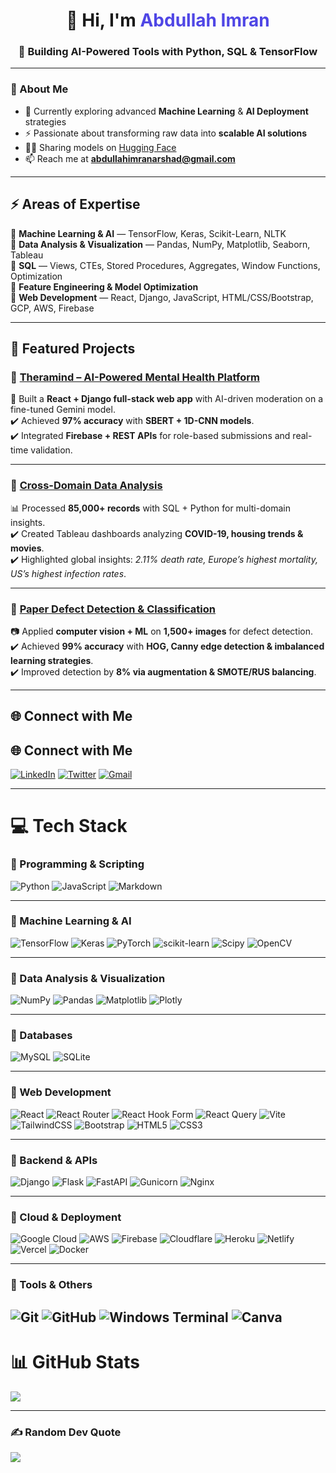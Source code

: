 <h1 align="center">👋 Hi, I'm <span style="color:#4F46E5">Abdullah Imran</span></h1>
<h3 align="center">🚀 Building AI-Powered Tools with Python, SQL & TensorFlow</h3>

---

### 🌟 About Me  
- 🌱 Currently exploring advanced **Machine Learning** & **AI Deployment** strategies  
- ⚡ Passionate about transforming raw data into **scalable AI solutions**  
- 🧑‍💻 Sharing models on [Hugging Face](https://huggingface.co/spaces/AbdullahImran)  
- 📫 Reach me at **abdullahimranarshad@gmail.com**  

---

## ⚡ Areas of Expertise  
🔹 **Machine Learning & AI** — TensorFlow, Keras, Scikit-Learn, NLTK  
🔹 **Data Analysis & Visualization** — Pandas, NumPy, Matplotlib, Seaborn, Tableau  
🔹 **SQL** — Views, CTEs, Stored Procedures, Aggregates, Window Functions, Optimization  
🔹 **Feature Engineering & Model Optimization**  
🔹 **Web Development** — React, Django, JavaScript, HTML/CSS/Bootstrap, GCP, AWS, Firebase  

---

## 🚀 Featured Projects  

### 🔹 [Theramind – AI-Powered Mental Health Platform](https://github.com/poetabdullah/theramind.git)  
🧠 Built a **React + Django full-stack web app** with AI-driven moderation on a fine-tuned Gemini model.  
✔️ Achieved **97% accuracy** with **SBERT + 1D-CNN models**.  
✔️ Integrated **Firebase + REST APIs** for role-based submissions and real-time validation.  

---

### 🔹 [Cross-Domain Data Analysis](https://github.com/poetabdullah/Cross-Domain-Data-Analysis-COVID-19-Housing-Movies.git)  
📊 Processed **85,000+ records** with SQL + Python for multi-domain insights.  
✔️ Created Tableau dashboards analyzing **COVID-19, housing trends & movies**.  
✔️ Highlighted global insights: *2.11% death rate, Europe’s highest mortality, US’s highest infection rates*.  

---

### 🔹 [Paper Defect Detection & Classification](https://github.com/poetabdullah/Paper-Defect-Detection-and-Classification.git)  
📷 Applied **computer vision + ML** on **1,500+ images** for defect detection.  
✔️ Achieved **99% accuracy** with **HOG, Canny edge detection & imbalanced learning strategies**.  
✔️ Improved detection by **8% via augmentation & SMOTE/RUS balancing**.  

---

## 🌐 Connect with Me  
## 🌐 Connect with Me  
[![LinkedIn](https://img.shields.io/badge/LinkedIn-0A66C2?style=for-the-badge&logo=linkedin&logoColor=white)](https://linkedin.com/in/abdullah--imran) 
[![Twitter](https://img.shields.io/badge/Twitter-000000?style=for-the-badge&logo=x&logoColor=white)](https://x.com/AbdulaImran) 
[![Gmail](https://img.shields.io/badge/Email-D14836?style=for-the-badge&logo=gmail&logoColor=white)](mailto:abdullahimranarshad@gmail.com) 

---

# 💻 Tech Stack  

### 🔹 Programming & Scripting  
![Python](https://img.shields.io/badge/python-3670A0?style=for-the-badge&logo=python&logoColor=ffdd54) ![JavaScript](https://img.shields.io/badge/javascript-%23323330.svg?style=for-the-badge&logo=javascript&logoColor=%23F7DF1E) ![Markdown](https://img.shields.io/badge/markdown-%23000000.svg?style=for-the-badge&logo=markdown&logoColor=white)  

---

### 🔹 Machine Learning & AI  
![TensorFlow](https://img.shields.io/badge/TensorFlow-%23FF6F00.svg?style=for-the-badge&logo=TensorFlow&logoColor=white) ![Keras](https://img.shields.io/badge/Keras-%23D00000.svg?style=for-the-badge&logo=Keras&logoColor=white) ![PyTorch](https://img.shields.io/badge/PyTorch-%23EE4C2C.svg?style=for-the-badge&logo=PyTorch&logoColor=white) ![scikit-learn](https://img.shields.io/badge/scikit--learn-%23F7931E.svg?style=for-the-badge&logo=scikit-learn&logoColor=white) ![Scipy](https://img.shields.io/badge/SciPy-%230C55A5.svg?style=for-the-badge&logo=scipy&logoColor=%white) ![OpenCV](https://img.shields.io/badge/opencv-%23white.svg?style=for-the-badge&logo=opencv&logoColor=white)  

---

### 🔹 Data Analysis & Visualization  
![NumPy](https://img.shields.io/badge/numpy-%23013243.svg?style=for-the-badge&logo=numpy&logoColor=white) ![Pandas](https://img.shields.io/badge/pandas-%23150458.svg?style=for-the-badge&logo=pandas&logoColor=white) ![Matplotlib](https://img.shields.io/badge/Matplotlib-%23ffffff.svg?style=for-the-badge&logo=Matplotlib&logoColor=black) ![Plotly](https://img.shields.io/badge/Plotly-%233F4F75.svg?style=for-the-badge&logo=plotly&logoColor=white)  

---

### 🔹 Databases  
![MySQL](https://img.shields.io/badge/mysql-4479A1.svg?style=for-the-badge&logo=mysql&logoColor=white) ![SQLite](https://img.shields.io/badge/sqlite-%2307405e.svg?style=for-the-badge&logo=sqlite&logoColor=white)  

---

### 🔹 Web Development  
![React](https://img.shields.io/badge/react-%2320232a.svg?style=for-the-badge&logo=react&logoColor=%2361DAFB) ![React Router](https://img.shields.io/badge/React_Router-CA4245?style=for-the-badge&logo=react-router&logoColor=white) ![React Hook Form](https://img.shields.io/badge/React%20Hook%20Form-%23EC5990.svg?style=for-the-badge&logo=reacthookform&logoColor=white) ![React Query](https://img.shields.io/badge/-React%20Query-FF4154?style=for-the-badge&logo=react%20query&logoColor=white) ![Vite](https://img.shields.io/badge/vite-%23646CFF.svg?style=for-the-badge&logo=vite&logoColor=white) ![TailwindCSS](https://img.shields.io/badge/tailwindcss-%2338B2AC.svg?style=for-the-badge&logo=tailwind-css&logoColor=white) ![Bootstrap](https://img.shields.io/badge/bootstrap-%238511FA.svg?style=for-the-badge&logo=bootstrap&logoColor=white) ![HTML5](https://img.shields.io/badge/html5-%23E34F26.svg?style=for-the-badge&logo=html5&logoColor=white) ![CSS3](https://img.shields.io/badge/css3-%231572B6.svg?style=for-the-badge&logo=css3&logoColor=white)  

---

### 🔹 Backend & APIs  
![Django](https://img.shields.io/badge/django-%23092E20.svg?style=for-the-badge&logo=django&logoColor=white) ![Flask](https://img.shields.io/badge/flask-%23000.svg?style=for-the-badge&logo=flask&logoColor=white) ![FastAPI](https://img.shields.io/badge/FastAPI-005571?style=for-the-badge&logo=fastapi) ![Gunicorn](https://img.shields.io/badge/gunicorn-%298729.svg?style=for-the-badge&logo=gunicorn&logoColor=white) ![Nginx](https://img.shields.io/badge/nginx-%23009639.svg?style=for-the-badge&logo=nginx&logoColor=white)  

---

### 🔹 Cloud & Deployment  
![Google Cloud](https://img.shields.io/badge/GoogleCloud-%234285F4.svg?style=for-the-badge&logo=google-cloud&logoColor=white) ![AWS](https://img.shields.io/badge/AWS-%23FF9900.svg?style=for-the-badge&logo=amazon-aws&logoColor=white) ![Firebase](https://img.shields.io/badge/firebase-%23039BE5.svg?style=for-the-badge&logo=firebase) ![Cloudflare](https://img.shields.io/badge/Cloudflare-F38020?style=for-the-badge&logo=Cloudflare&logoColor=white) ![Heroku](https://img.shields.io/badge/heroku-%23430098.svg?style=for-the-badge&logo=heroku&logoColor=white) ![Netlify](https://img.shields.io/badge/netlify-%23000000.svg?style=for-the-badge&logo=netlify&logoColor=#00C7B7) ![Vercel](https://img.shields.io/badge/vercel-%23000000.svg?style=for-the-badge&logo=vercel&logoColor=white) ![Docker](https://img.shields.io/badge/docker-%230db7ed.svg?style=for-the-badge&logo=docker&logoColor=white)  

---

### 🔹 Tools & Others  
![Git](https://img.shields.io/badge/git-%23F05033.svg?style=for-the-badge&logo=git&logoColor=white) ![GitHub](https://img.shields.io/badge/github-%23121011.svg?style=for-the-badge&logo=github&logoColor=white) ![Windows Terminal](https://img.shields.io/badge/Windows%20Terminal-%234D4D4D.svg?style=for-the-badge&logo=windows-terminal&logoColor=white) ![Canva](https://img.shields.io/badge/Canva-%2300C4CC.svg?style=for-the-badge&logo=Canva&logoColor=white)  
---

# 📊 GitHub Stats  
![](https://github-readme-stats.vercel.app/api/top-langs/?username=poetabdullah&theme=tokyonight&hide_border=false&include_all_commits=true&count_private=true&layout=compact)  

---

### ✍️ Random Dev Quote  
![](https://quotes-github-readme.vercel.app/api?type=horizontal&theme=tokyonight)  
